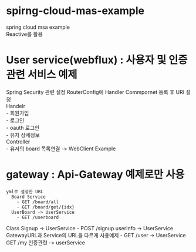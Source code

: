 # spirng-cloud-mas-example
spring cloud msa example<br/>
Reactive를 활용<br/>


# User service(webflux) : 사용자 및 인증관련 서비스 예제<br/>
Spring Security 관련 설정
RouterConfig에 Handler Commpornet 등록 후 URI 설정<br/>
 Handelr<br/>
      - 회원가입<br/>
      - 로그인<br/>
      - oauth 로그인<br/>
      - 유저 상세정보<br/>
 Controller<br/>
    - 유저의 board 목록연결 -> WebClient Example<br/>
    
    
# gateway  : Api-Gateway 예제로만 사용<br/>

    yml로 설정한 URL
      Board Service 
        - GET /board/all
        - GET /board/get/{idx}
      UserBoard -> UserService
        - GET /userboard
        
   Class
     Signup  -> UserService
       - POST /signup
     userInfo -> UserService GatewayURL과 Service의 URL을 다르게 사용예제
       - GET /user   -> UserService GET /my
     인증관련 -> userService
     
     
 
